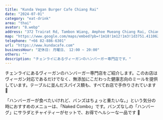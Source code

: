 ```yaml
---
title: "Kunda Vegan Burger Cafe Chiang Rai"
date: "2024-07-01"
category: "eat-drink"
area: "thai"
avator: "8.webp"
address: "372 Trairat Rd, Tambon Wiang, Amphoe Mueang Chiang Rai, Chiang Rai"
map: "https://www.google.com/maps/embed?pb=!1m18!1m12!1m3!1d3751.4110627936193!2d99.82626487609319!3d19.90707538147629!2m3!1f0!2f0!3f0!3m2!1i1024!2i768!4f13.1!3m3!1m2!1s0x30d70722735ecee9%3A0x94adc2e2cb7e08d0!2sKunda%20Vegan%20Burger%20Cafe%20Chiang%20Rai!5e0!3m2!1sja!2sjp!4v1719803081204!5m2!1sja!2sjp"
telephone: "+66 82-886-6301"
url: "https://www.kundacafe.com"
businessHour: "定休日: 月曜日、　12:00 ~ 20:00"
others: ""
description: "チェンライにあるヴィーガンのハンバーガー専門店です。"
---
```


チェンライにあるヴィーガンのハンバーガー専門店をご紹介します。このお店はヴィーガン対応であるだけでなく、無添加にこだわった健康志向のミールを提供しています。テーブルに並んだスパイス類も、すべてお店で手作りされています 🧡

「ハンバーガーが食べたいけれど、バンズはちょっと重たいな。」という気分の時におすすめのメニューは、「Naked Combo」です。バンズなしの「ハンバーグ」にサラダとチャイティーがセットで、お得でヘルシーな一品です 🌿
